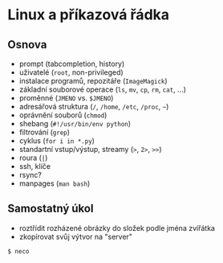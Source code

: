 # Linux a příkazová řádka

## Osnova

* prompt (tabcompletion, history)
* uživatelé (`root`, non-privileged)
* instalace programů, repozitáře (`ImageMagick`)
* základní souborové operace (`ls`, `mv`, `cp`, `rm`, `cat`, ...)
* proměnné (`JMENO` vs. `$JMENO`)
* adresářová struktura (`/`, `/home`, `/etc`, `/proc`, `~`)
* oprávnění souborů (`chmod`)
* shebang (`#!/usr/bin/env python`)
* filtrování (`grep`)
* cyklus (`for i in *.py`)
* standartní vstup/výstup, streamy (`>`, `2>`, `>>`)
* roura (`|`)
* ssh, klíče
* rsync?
* manpages (`man bash`)


## Samostatný úkol

* roztřídit rozházené obrázky do složek podle jména zvířátka
* zkopírovat svůj výtvor na "server"


```bash
$ neco
```
